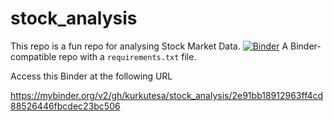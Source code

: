 # stock_analysis
This repo is a fun repo for analysing Stock Market Data.
[![Binder](http://mybinder.org/badge_logo.svg)](http://mybinder.org/v2/gh/binder-examples/requirements/master)
A Binder-compatible repo with a `requirements.txt` file.

Access this Binder at the following URL

https://mybinder.org/v2/gh/kurkutesa/stock_analysis/2e91bb18912963ff4cd88526446fbcdec23bc506
